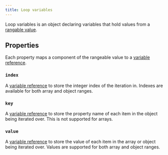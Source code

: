```yaml
---
title: Loop variables
---
```


Loop variables is an object declaring variables that hold values from a [rangable value](rangeable-value).

## Properties

Each property maps a component of the rangeable value to a [variable reference](variable-reference).

### `index`

A [variable reference](variable-reference.md) to store the integer index of the iteration in. Indexes are available for both array and object ranges.

### `key`

A [variable reference](variable-reference.md) to store the property name of each item in the object being iterated over. This is not supported for arrays.

### `value`

A [variable reference](variable-reference.md) to store the value of each item in the array or object being iterated over. Values are supported for both array and object ranges.
